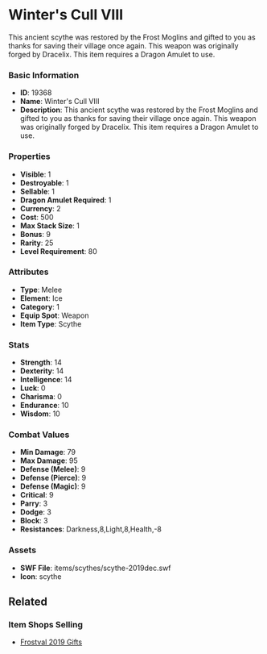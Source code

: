 # Winter's Cull VIII

This ancient scythe was restored by the Frost Moglins and gifted to you as thanks for saving their village once again. This weapon was originally forged by Dracelix. This item requires a Dragon Amulet to use.

### Basic Information

- **ID**: 19368
- **Name**: Winter&#039;s Cull VIII
- **Description**: This ancient scythe was restored by the Frost Moglins and gifted to you as thanks for saving their village once again. This weapon was originally forged by Dracelix. This item requires a Dragon Amulet to use.

### Properties

- **Visible**: 1
- **Destroyable**: 1
- **Sellable**: 1
- **Dragon Amulet Required**: 1
- **Currency**: 2
- **Cost**: 500
- **Max Stack Size**: 1
- **Bonus**: 9
- **Rarity**: 25
- **Level Requirement**: 80

### Attributes

- **Type**: Melee
- **Element**: Ice
- **Category**: 1
- **Equip Spot**: Weapon
- **Item Type**: Scythe

### Stats

- **Strength**: 14
- **Dexterity**: 14
- **Intelligence**: 14
- **Luck**: 0
- **Charisma**: 0
- **Endurance**: 10
- **Wisdom**: 10

### Combat Values

- **Min Damage**: 79
- **Max Damage**: 95
- **Defense (Melee)**: 9
- **Defense (Pierce)**: 9
- **Defense (Magic)**: 9
- **Critical**: 9
- **Parry**: 3
- **Dodge**: 3
- **Block**: 3
- **Resistances**: Darkness,8,Light,8,Health,-8

### Assets

- **SWF File**: items/scythes/scythe-2019dec.swf
- **Icon**: scythe

## Related

### Item Shops Selling

- [Frostval 2019 Gifts](../item-shops/652-frostval-2019-gifts.md)

